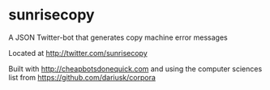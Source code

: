 # sunrisecopy
A JSON Twitter-bot that generates copy machine error messages

Located at http://twitter.com/sunrisecopy

Built with http://cheapbotsdonequick.com
and using the computer sciences list from https://github.com/dariusk/corpora
